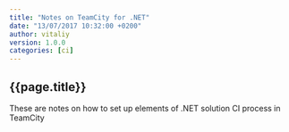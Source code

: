 ```yaml
---
title: "Notes on TeamCity for .NET"
date: "13/07/2017 10:32:00 +0200"
author: vitaliy
version: 1.0.0
categories: [ci]
---
```

## {{page.title}}
These are notes on how to set up elements of .NET solution CI process in TeamCity